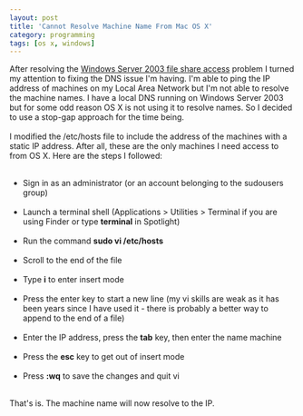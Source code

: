 ```yaml
---
layout: post
title: 'Cannot Resolve Machine Name From Mac OS X'
category: programming
tags: [os x, windows]
---
```


After resolving the <a href="http://www.thecave.com/archive/2007/07/29/how_to_access_a_windows_2003_file_share_from_mac_os_x.aspx">Windows Server 2003 file share access</a> problem I turned my attention to fixing the DNS issue I'm having.  I'm able to ping the IP address of machines on my Local Area Network but I'm not able to resolve the machine names.  I have a local DNS running on Windows Server 2003 but for some odd reason OS X is not using it to resolve names.  So I decided to use a stop-gap approach for the time being.<br /><br />I modified the /etc/hosts file to include the address of the machines with a static IP address.  After all, these are the only machines I need access to from OS X.  Here are the steps I followed:<ul><br /><li>Sign in as an administrator (or an account belonging to the sudousers group)</li><br /><li>Launch a terminal shell (Applications &gt; Utilities &gt; Terminal if you are using Finder or type <b>terminal</b> in Spotlight)</li><br /><li>Run the command <b>sudo vi /etc/hosts</b></li><br /><li>Scroll to the end of the file</li><br /><li>Type <b>i</b> to enter insert mode</li><br /><li>Press the enter key to start a new line (my vi skills are weak as it has been years since I have used it - there is probably a better way to append to the end of a file)</li><br /><li>Enter the IP address, press the <b>tab</b> key, then enter the name machine</li><br /><li>Press the <b>esc</b> key to get out of insert mode</li><br /><li>Press <b>:wq</b> to save the changes and quit vi</li><br /></ul>That's is.  The machine name will now resolve to the IP.
